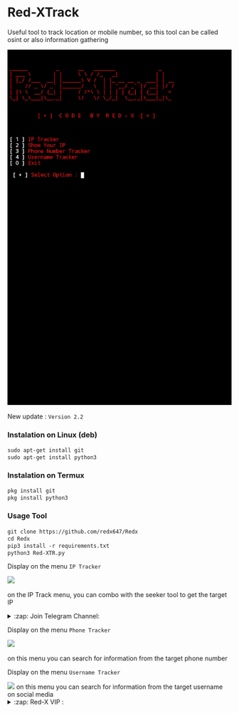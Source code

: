 # Red-XTrack
Useful tool to track location or mobile number, so this tool can be called osint or also information gathering

<img src="https://raw.githubusercontent.com/redx647/Redx/refs/heads/main/bn.png"/>

New update :
```Version 2.2```

### Instalation on Linux (deb)
```
sudo apt-get install git
sudo apt-get install python3
```

### Instalation on Termux
```
pkg install git
pkg install python3
```

### Usage Tool
```
git clone https://github.com/redx647/Redx 
cd Redx
pip3 install -r requirements.txt
python3 Red-XTR.py
```

Display on the menu ```IP Tracker```

<img src="https://raw.githubusercontent.com/redx647/Redx/refs/heads/main/ip.png" />

on the IP Track menu, you can combo with the seeker tool to get the target IP
<details>
<summary>:zap: Join Telegram Channel:</summary>
- <strong><a href="https://t.me/REDX_HACKIN">Red-X Hacking</a></strong>
</details>

Display on the menu ```Phone Tracker```

<img src="https://raw.githubusercontent.com/redx647/Redx/refs/heads/main/phone.png" />

on this menu you can search for information from the target phone number

Display on the menu ```Username Tracker```

<img src="https://raw.githubusercontent.com/redx647/Redx/refs/heads/main/User.png"/>
on this menu you can search for information from the target username on social media

<details>
<summary>:zap: Red-X VIP :</summary>
- <strong><a href="https://t.me/REDX_64">Join Now Red-X Channel</a></strong>
</details>
